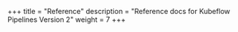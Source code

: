 +++
title = "Reference"
description = "Reference docs for Kubeflow Pipelines Version 2"
weight = 7
+++
